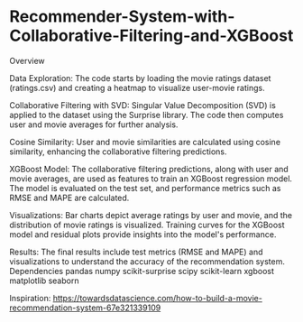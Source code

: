 # Recommender-System-with-Collaborative-Filtering-and-XGBoost
Overview

Data Exploration: The code starts by loading the movie ratings dataset (ratings.csv) and creating a heatmap to visualize user-movie ratings.

Collaborative Filtering with SVD: Singular Value Decomposition (SVD) is applied to the dataset using the Surprise library. The code then computes user and movie averages for further analysis.

Cosine Similarity: User and movie similarities are calculated using cosine similarity, enhancing the collaborative filtering predictions.

XGBoost Model: The collaborative filtering predictions, along with user and movie averages, are used as features to train an XGBoost regression model. The model is evaluated on the test set, and performance metrics such as RMSE and MAPE are calculated.

Visualizations: Bar charts depict average ratings by user and movie, and the distribution of movie ratings is visualized. Training curves for the XGBoost model and residual plots provide insights into the model's performance.

Results: The final results include test metrics (RMSE and MAPE) and visualizations to understand the accuracy of the recommendation system.
Dependencies
pandas
numpy
scikit-surprise
scipy
scikit-learn
xgboost
matplotlib
seaborn

Inspiration: https://towardsdatascience.com/how-to-build-a-movie-recommendation-system-67e321339109
